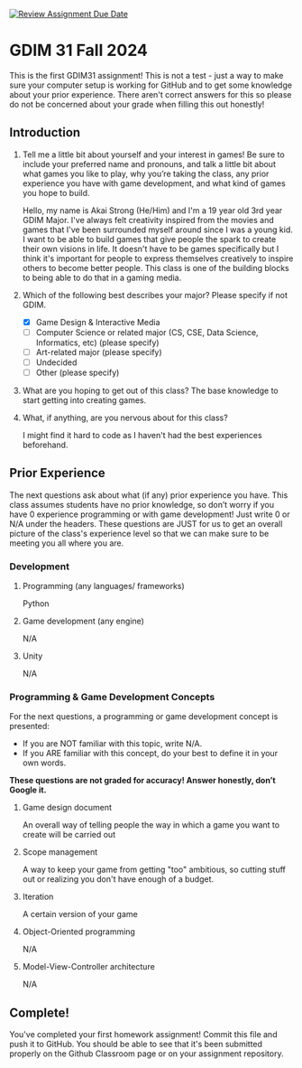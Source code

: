 [![Review Assignment Due Date](https://classroom.github.com/assets/deadline-readme-button-22041afd0340ce965d47ae6ef1cefeee28c7c493a6346c4f15d667ab976d596c.svg)](https://classroom.github.com/a/POQdLnh2)
# GDIM 31 Fall 2024

This is the first GDIM31 assignment! This is not a test - just a way to make sure your computer setup is working for GitHub and to get some knowledge about your prior experience. There aren't correct answers for this so please do not be concerned about your grade when filling this out honestly!

## Introduction

1. Tell me a little bit about yourself and your interest in games! Be sure to include your preferred name and pronouns, and talk a little bit about what games you like to play, why you’re taking the class, any prior experience you have with game development, and what kind of games you hope to build.
    
    Hello, my name is Akai Strong (He/Him) and I'm a 19 year old 3rd year GDIM Major. I've always felt creativity inspired from the movies and games that I've been surrounded myself around
    since I was a young kid. I want to be able to build games that give people the spark to create their own visions in life. It doesn't have to be games specifically but I think it's important
    for people to express themselves creatively to inspire others to become better people. This class is one of the building blocks to being able to do that in a gaming media.

2. Which of the following best describes your major? Please specify if not GDIM.  

    - [X] Game Design & Interactive Media
    - [ ] Computer Science or related major (CS, CSE, Data Science, Informatics, etc) (please specify)
    - [ ] Art-related major (please specify)
    - [ ] Undecided
    - [ ] Other (please specify)

3. What are you hoping to get out of this class?
    The base knowledge to start getting into creating games.

4. What, if anything, are you nervous about for this class?

    I might find it hard to code as I haven't had the best experiences beforehand.

## Prior Experience

The next questions ask about what (if any) prior experience you have. This class assumes students have no prior knowledge, so don’t worry if you have 0 experience programming or with game development! Just write 0 or N/A under the headers. These questions are JUST for us to get an overall picture of the class's experience level so that we can make sure to be meeting you all where you are.

### Development

1. Programming (any languages/ frameworks)

    Python

2. Game development (any engine)

    N/A

3. Unity

    N/A

### Programming & Game Development Concepts

For the next questions, a programming or game development concept is presented:

 - If you are NOT familiar with this topic, write N/A.
 - If you ARE familiar with this concept, do your best to define it in your own words.

**These questions are not graded for accuracy! Answer honestly, don’t Google it.**

1. Game design document

    An overall way of telling people the way in which a game you want to create will be carried out

2. Scope management

    A way to keep your game from getting "too" ambitious, so cutting stuff out or realizing you don't have enough of a budget.

3. Iteration

    A certain version of your game

4. Object-Oriented programming

    N/A

5. Model-View-Controller architecture
    
    N/A
## Complete!

You've completed your first homework assignment! Commit this file and push it to GitHub. You should be able to see that it's been submitted properly on the Github Classroom page or on your assignment repository.

